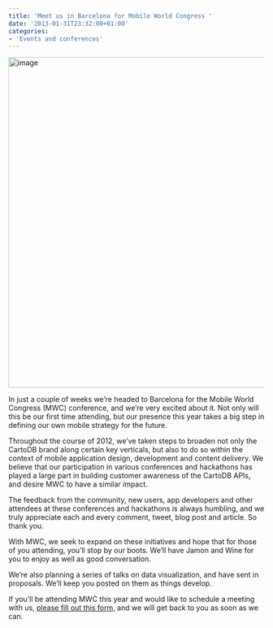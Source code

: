 ```yaml
---
title: 'Meet us in Barcelona for Mobile World Congress '
date: '2013-01-31T23:32:00+01:00'
categories:
- 'Events and conferences'
---
```


<img alt="image" src="http://media.tumblr.com/230946003f027b55e48f07ca27a9a6f3/tumblr_inline_mhi5cicU9K1qz4rgp.jpg" width="650"/>

In just a couple of weeks we’re headed to Barcelona for the Mobile World Congress (MWC) conference, and we’re very excited about it. Not only will this be our first time attending, but our presence this year takes a big step in defining our own mobile strategy for the future.

Throughout the course of 2012, we’ve taken steps to broaden not only the CartoDB brand along certain key verticals, but also to do so within the context of mobile application design, development and content delivery. We believe that our participation in various conferences and hackathons has played a large part in building customer awareness of the CartoDB APIs, and desire MWC to have a similar impact.

The feedback from the community, new users, app developers and other attendees at these conferences and hackathons is always humbling, and we truly appreciate each and every comment, tweet, blog post and article. So thank you.

With MWC, we seek to expand on these initiatives and hope that for those of you attending, you’ll stop by our boots. We’ll have Jamon and Wine for you to enjoy as well as good conversation.

We’re also planning a series of talks on data visualization, and have sent in proposals. We’ll keep you posted on them as things develop.

If you’ll be attending MWC this year and would like to schedule a meeting with us, <a href="https://docs.google.com/spreadsheet/viewform?fromEmail=true&amp;formkey=dFJZcnI3UVh2bVJ4NjFRT2hqc20xVmc6MQ" target="_blank">please fill out this form</a>, and we will get back to you as soon as we can.

